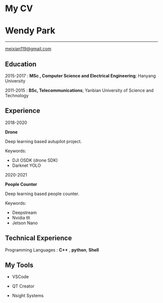 # My CV

Wendy Park
============

-------------------     ----------------------------
meixian119@gmail.com
<!-- 1 MyAddress                        
MyTown                          @twitter_handle
MyCountry                           1800 my-phone-nr 
-------------------     ---------------------------- -->


Education
---------

2015-2017
:   **MSc , Computer Science and Electrical Engineering**; Hanyang University

2011-2015
:   **BSc, Telecommunications**; Yanbian University of Science and Technology

Experience
----------

2018-2020

**Drone**

Deep learning based autupilot project.

Keywords:

* DJI OSDK (drone SDK)
* Darknet YOLO

2020-2021

**People Counter**

Deep learning based people counter.

Keywords:

* Deepstream
* Nvidia tlt
* Jetson Nano


Technical Experience
--------------------

Programming Languages
:   **C++** , **python**,  **Shell** 


My Tools
----------------------------------------

* VSCode

* QT Creator

* Nsight Systems

